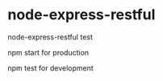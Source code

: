 # node-express-restful
node-express-restful test

npm start for production

npm test for development
